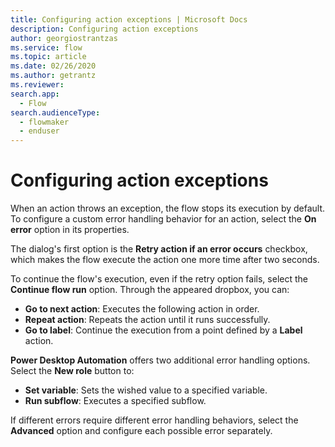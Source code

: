 ```yaml
---
title: Configuring action exceptions | Microsoft Docs
description: Configuring action exceptions
author: georgiostrantzas
ms.service: flow
ms.topic: article
ms.date: 02/26/2020
ms.author: getrantz
ms.reviewer:
search.app: 
  - Flow
search.audienceType: 
  - flowmaker
  - enduser
---
```


# Configuring action exceptions

When an action throws an exception, the flow stops its execution by default. To configure a custom error handling behavior for an action, select the **On error** option in its properties.

The dialog's first option is the **Retry action if an error occurs** checkbox, which makes the flow execute the action one more time after two seconds.

To continue the flow's execution, even if the retry option fails, select the **Continue flow run** option. Through the appeared dropbox, you can:

- **Go to next action**: Executes the following action in order.
- **Repeat action**: Repeats the action until it runs successfully. 
- **Go to label**: Continue the execution from a point defined by a **Label** action.

**Power Desktop Automation** offers two additional error handling options. Select the **New role** button to:
- **Set variable**: Sets the wished value to a specified variable.
- **Run subflow**: Executes a specified subflow. 

If different errors require different error handling behaviors, select the **Advanced** option and configure each possible error separately. 